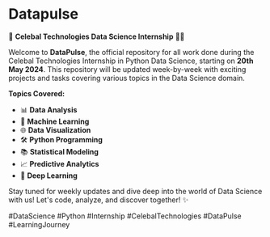 # Datapulse

🚀 **Celebal Technologies Data Science Internship** 🧑‍💻

Welcome to **DataPulse**, the official repository for all work done during the Celebal Technologies Internship in Python Data Science, starting on **20th May 2024**. This repository will be updated week-by-week with exciting projects and tasks covering various topics in the Data Science domain. 

**Topics Covered:**
- 📊 **Data Analysis**
- 🤖 **Machine Learning**
- 🌐 **Data Visualization**
- 🛠️ **Python Programming**
- 📚 **Statistical Modeling**
- 📈 **Predictive Analytics**
- 🧠 **Deep Learning**

Stay tuned for weekly updates and dive deep into the world of Data Science with us! Let's code, analyze, and discover together! ✨

#DataScience #Python #Internship #CelebalTechnologies #DataPulse #LearningJourney